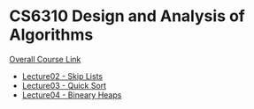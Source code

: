 # CS6310 Design and Analysis of Algorithms
[Overall Course Link](https://www.notion.so/yehyunsuh/CS6310-Design-and-Analysis-of-Algorithms-b482cbaee0a943e4be841b23cf502b31)
- [Lecture02 - Skip Lists](https://www.notion.so/yehyunsuh/Lecture02-Skip-Lists-480357081a9b4afa8604449ce478512f)
- [Lecture03 - Quick Sort](https://yehyunsuh.notion.site/Lecture03-Quick-Sort-d906042de3974a41b890d66502f21912)
- [Lecture04 - Bineary Heaps](https://yehyunsuh.notion.site/Lecture04-Binary-Heaps-47eaef8d07554b9b8f1611bd9bce5c38)
